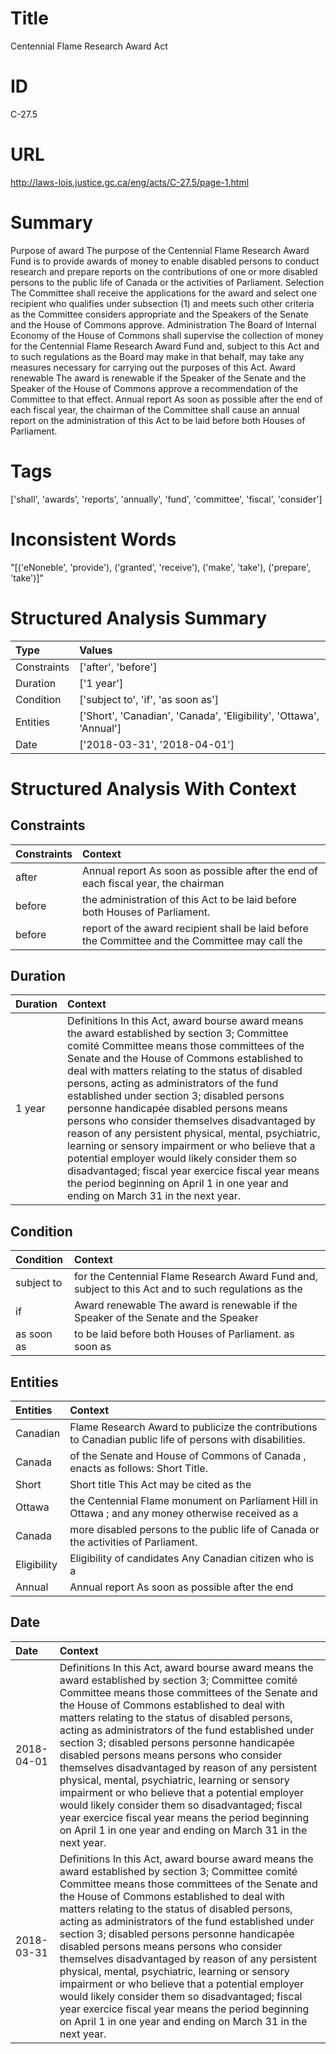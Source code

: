 # Title
Centennial Flame Research Award Act


# ID
C-27.5

# URL
http://laws-lois.justice.gc.ca/eng/acts/C-27.5/page-1.html


# Summary
Purpose of award The purpose of the Centennial Flame Research Award Fund is to provide awards of money to enable disabled persons to conduct research and prepare reports on the contributions of one or more disabled persons to the public life of Canada or the activities of Parliament.
Selection The Committee shall receive the applications for the award and select one recipient who qualifies under subsection (1) and meets such other criteria as the Committee considers appropriate and the Speakers of the Senate and the House of Commons approve.
Administration The Board of Internal Economy of the House of Commons shall supervise the collection of money for the Centennial Flame Research Award Fund and, subject to this Act and to such regulations as the Board may make in that behalf, may take any measures necessary for carrying out the purposes of this Act. Award renewable The award is renewable if the Speaker of the Senate and the Speaker of the House of Commons approve a recommendation of the Committee to that effect.
Annual report As soon as possible after the end of each fiscal year, the chairman of the Committee shall cause an annual report on the administration of this Act to be laid before both Houses of Parliament.


# Tags
['shall', 'awards', 'reports', 'annually', 'fund', 'committee', 'fiscal', 'consider']


# Inconsistent Words
"[('eNoneble', 'provide'), ('granted', 'receive'), ('make', 'take'), ('prepare', 'take')]"


# Structured Analysis Summary
| Type        | Values                                                             |
|:------------|:-------------------------------------------------------------------|
| Constraints | ['after', 'before']                                                |
| Duration    | ['1 year']                                                         |
| Condition   | ['subject to', 'if', 'as soon as']                                 |
| Entities    | ['Short', 'Canadian', 'Canada', 'Eligibility', 'Ottawa', 'Annual'] |
| Date        | ['2018-03-31', '2018-04-01']                                       |


# Structured Analysis With Context
 


## Constraints
| Constraints   | Context                                                                                         |
|:--------------|:------------------------------------------------------------------------------------------------|
| after         | Annual report As soon as possible  after the end of each fiscal year, the chairman              |
| before        | the administration of this Act to be laid before  both Houses of Parliament.                    |
| before        | report of the award recipient shall be laid before the Committee and the Committee may call the |


## Duration
| Duration   | Context                                                                                                                                                                                                                                                                                                                                                                                                                                                                                                                                                                                                                                                                                                                                                 |
|:-----------|:--------------------------------------------------------------------------------------------------------------------------------------------------------------------------------------------------------------------------------------------------------------------------------------------------------------------------------------------------------------------------------------------------------------------------------------------------------------------------------------------------------------------------------------------------------------------------------------------------------------------------------------------------------------------------------------------------------------------------------------------------------|
| 1 year     | Definitions In this Act, award bourse award  means the award established by section 3; Committee comité Committee  means those committees of the Senate and the House of Commons established to deal with matters relating to the status of disabled persons, acting as administrators of the fund established under section 3; disabled persons personne handicapée disabled persons  means persons who consider themselves disadvantaged by reason of any persistent physical, mental, psychiatric, learning or sensory impairment or who believe that a potential employer would likely consider them so disadvantaged; fiscal year exercice fiscal year  means the period beginning on April 1 in one year and ending on March 31 in the next year. |


## Condition
| Condition   | Context                                                                                              |
|:------------|:-----------------------------------------------------------------------------------------------------|
| subject to  | for the Centennial Flame Research Award Fund and, subject to this Act and to such regulations as the |
| if          | Award renewable The award is renewable  if the Speaker of the Senate and the Speaker                 |
| as soon as  | to be laid before both Houses of Parliament. as soon as                                              |


## Entities
| Entities    | Context                                                                                                    |
|:------------|:-----------------------------------------------------------------------------------------------------------|
| Canadian    | Flame Research Award to publicize the contributions to Canadian  public life of persons with disabilities. |
| Canada      | of the Senate and House of Commons of Canada , enacts as follows: Short Title.                             |
| Short       | Short title This Act may be cited as the                                                                   |
| Ottawa      | the Centennial Flame monument on Parliament Hill in Ottawa ; and any money otherwise received as a         |
| Canada      | more disabled persons to the public life of Canada  or the activities of Parliament.                       |
| Eligibility | Eligibility of candidates Any Canadian citizen who is a                                                    |
| Annual      | Annual report As soon as possible after the end                                                            |


## Date
| Date       | Context                                                                                                                                                                                                                                                                                                                                                                                                                                                                                                                                                                                                                                                                                                                                                 |
|:-----------|:--------------------------------------------------------------------------------------------------------------------------------------------------------------------------------------------------------------------------------------------------------------------------------------------------------------------------------------------------------------------------------------------------------------------------------------------------------------------------------------------------------------------------------------------------------------------------------------------------------------------------------------------------------------------------------------------------------------------------------------------------------|
| 2018-04-01 | Definitions In this Act, award bourse award  means the award established by section 3; Committee comité Committee  means those committees of the Senate and the House of Commons established to deal with matters relating to the status of disabled persons, acting as administrators of the fund established under section 3; disabled persons personne handicapée disabled persons  means persons who consider themselves disadvantaged by reason of any persistent physical, mental, psychiatric, learning or sensory impairment or who believe that a potential employer would likely consider them so disadvantaged; fiscal year exercice fiscal year  means the period beginning on April 1 in one year and ending on March 31 in the next year. |
| 2018-03-31 | Definitions In this Act, award bourse award  means the award established by section 3; Committee comité Committee  means those committees of the Senate and the House of Commons established to deal with matters relating to the status of disabled persons, acting as administrators of the fund established under section 3; disabled persons personne handicapée disabled persons  means persons who consider themselves disadvantaged by reason of any persistent physical, mental, psychiatric, learning or sensory impairment or who believe that a potential employer would likely consider them so disadvantaged; fiscal year exercice fiscal year  means the period beginning on April 1 in one year and ending on March 31 in the next year. |


